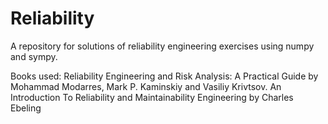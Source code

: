 # Reliability
A repository for solutions of reliability engineering exercises using numpy and sympy. 

Books used:
Reliability Engineering and Risk Analysis: A Practical Guide by Mohammad Modarres, Mark P. Kaminskiy and Vasiliy Krivtsov.
An Introduction To Reliability and Maintainability Engineering by Charles Ebeling

